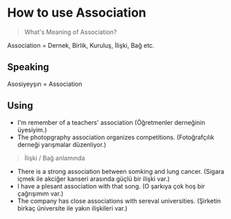 # How to use Association

> What's Meaning of Association?

Association = Dernek, Birlik, Kuruluş, İlişki, Bağ etc.

## Speaking

Asosiyeyşın = Association


## Using

- I'm remember of a teachers' association
  (Öğretmenler derneğinin üyesiyim.)
- The photopgraphy association organizes competitions.
  (Fotoğrafçılık derneği yarışmalar düzenliyor.)

> İlişki / Bağ anlamında

- There is a strong association between somking and lung cancer.
  (Sigara içmek ile akciğer kanseri arasında güçlü bir ilişki var.)
- I have a plesant association with that song.
  (O şarkıya çok hoş bir çağrışımım var.)
- The company has close associations with sereval universities.
  (Şirketin birkaç üniversite ile yakın ilişkileri var.)